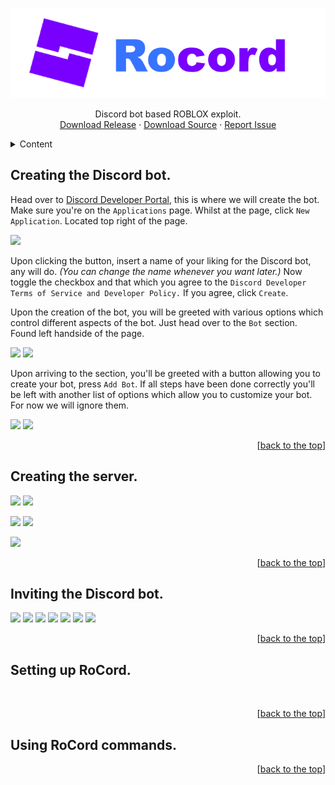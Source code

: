  <a name="top"></a>
<div align="center">
  <a href="https://github.com/eb-06/RoCord">
    <img src="Source/RoCord/Resources/RoCord.png" alt="Logo">
  </a>
  <p align="center">
    Discord bot based ROBLOX exploit.
    <br />
    <a href="https://github.com/eb-06/RoCord/raw/main/Release/RoCord.exe">Download Release</a>
    ·
    <a href="https://github.com/eb-06/RoCord/archive/refs/heads/main.zip">Download Source</a>
    ·
    <a href="https://github.com/eb-06/RoCord/issues">Report Issue</a>
  </p>
</div>

<details>
  <summary>Content</summary>
  <ol>
    <li><a href="#creating-the-discord-bot">Creating the Discord bot.</a></li>
    <li><a href="#creating-the-server">Creating the server.</a></li>
    <li><a href="#inviting-the-discord-bot">Inviting the Discord bot.</a></li>
    <li><a href="#setting-up-rocord">Setting up RoCord.</a></li>
    <li><a href="#using-rocord-commands">Using RoCord commands.</a></li>
  </ol>
</details>

## Creating the Discord bot.

Head over to [Discord Developer Portal](https://discord.com/developers/applications), this is where we will create the bot.
Make sure you're on the `Applications` page. Whilst at the page, click `New Application`. Located top right of the page.

![](https://cdn.upload.systems/uploads/9SdFzFyt.png)

Upon clicking the button, insert a name of your liking for the Discord bot, any will do. *(You can change the name whenever you want later.)*
Now toggle the checkbox and that which you agree to the `Discord Developer Terms of Service and Developer Policy.` If you agree, click `Create`.

Upon the creation of the bot, you will be greeted with various options which control different aspects of the bot. Just head over to the `Bot` section. Found left handside of the page.

<img src="https://cdn.upload.systems/uploads/NUmlQj1K.png" width="400"/> <img src="https://cdn.upload.systems/uploads/DnCuKaBV.png" width="400"/>

Upon arriving to the section, you'll be greeted with a button allowing you to create your bot, press `Add Bot`. If all steps have been done correctly you'll be left with another list of options which allow you to customize your bot. For now we will ignore them.

![](https://cdn.upload.systems/uploads/bMgWA5m9.png)
![](https://cdn.upload.systems/uploads/SEk33GqO.png)

<p align="right">[<a href="#top">back to the top</a>]</p>

## Creating the server.

<img src="https://cdn.upload.systems/uploads/1r9IIKTB.png" width="150"/> <img src="https://cdn.upload.systems/uploads/6RwOrzuV.png" width="400"/>

<img src="https://cdn.upload.systems/uploads/gEf9rnpB.png" width="400"/> <img src="https://cdn.upload.systems/uploads/7pUg0QBn.png" width="400"/>

![](https://cdn.upload.systems/uploads/fH8nMYKh.png)

<p align="right">[<a href="#top">back to the top</a>]</p>

## Inviting the Discord bot.

![](https://cdn.upload.systems/uploads/W9wtuJyr.png)
![](https://cdn.upload.systems/uploads/HO8SXJKj.png)
![](https://cdn.upload.systems/uploads/L6ihAQlp.png)
![](https://cdn.upload.systems/uploads/BD8OOOLZ.png)
![](https://cdn.upload.systems/uploads/Q5u2Z57v.png)
![](https://cdn.upload.systems/uploads/bYbbrjis.png)
![](https://cdn.upload.systems/uploads/OALkyxl9.png)

<p align="right">[<a href="#top">back to the top</a>]</p>

## Setting up RoCord.

![]()
![]()

<p align="right">[<a href="#top">back to the top</a>]</p>

## Using RoCord commands.
<p align="right">[<a href="#top">back to the top</a>]</p>
